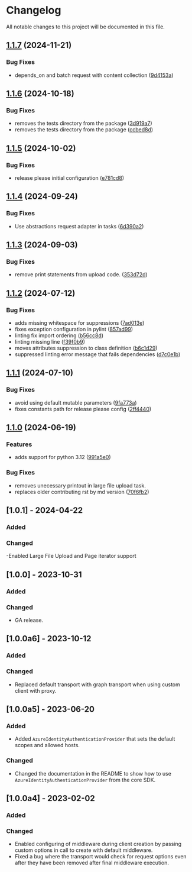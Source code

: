 # Changelog

All notable changes to this project will be documented in this file.

## [1.1.7](https://github.com/microsoftgraph/msgraph-sdk-python-core/compare/v1.1.6...v1.1.7) (2024-11-21)


### Bug Fixes

* depends_on and batch request with content collection ([9d4153a](https://github.com/microsoftgraph/msgraph-sdk-python-core/commit/9d4153a1b0ce29ed0213f81bb4bd3191125304e5))

## [1.1.6](https://github.com/microsoftgraph/msgraph-sdk-python-core/compare/v1.1.5...v1.1.6) (2024-10-18)


### Bug Fixes

* removes the tests directory from the package ([3d919a7](https://github.com/microsoftgraph/msgraph-sdk-python-core/commit/3d919a7f88c82bcebcbe093d9606906b56e0b416))
* removes the tests directory from the package ([ccbed8d](https://github.com/microsoftgraph/msgraph-sdk-python-core/commit/ccbed8df3a9d9165b81f2f8af80282eeb2814907))

## [1.1.5](https://github.com/microsoftgraph/msgraph-sdk-python-core/compare/v1.1.4...v1.1.5) (2024-10-02)


### Bug Fixes

* release please initial configuration ([e781cd8](https://github.com/microsoftgraph/msgraph-sdk-python-core/commit/e781cd81156622b59a5b3c48fdf70995379d08a0))

## [1.1.4](https://github.com/microsoftgraph/msgraph-sdk-python-core/compare/v1.1.3...v1.1.4) (2024-09-24)


### Bug Fixes

* Use abstractions request adapter in tasks ([6d390a2](https://github.com/microsoftgraph/msgraph-sdk-python-core/commit/6d390a2a5dea74d137f907cabf8b520100c5b1a8))

## [1.1.3](https://github.com/microsoftgraph/msgraph-sdk-python-core/compare/v1.1.2...v1.1.3) (2024-09-03)


### Bug Fixes

* remove print statements from upload code. ([353d72d](https://github.com/microsoftgraph/msgraph-sdk-python-core/commit/353d72da513e0c5b809d31a8d921de0a0bde10be))

## [1.1.2](https://github.com/microsoftgraph/msgraph-sdk-python-core/compare/v1.1.1...v1.1.2) (2024-07-12)


### Bug Fixes

* adds missing whitespace for suppressions ([7ad013e](https://github.com/microsoftgraph/msgraph-sdk-python-core/commit/7ad013e52190ab607dfe82c86ae68c87e7abe4cc))
* fixes exception configuration in pylint ([857ad99](https://github.com/microsoftgraph/msgraph-sdk-python-core/commit/857ad9950a0200dbe69d4b96052725624fbe8833))
* linting fix import ordering ([b56cc8d](https://github.com/microsoftgraph/msgraph-sdk-python-core/commit/b56cc8d11221166fbd4c8002dfdf9eb027968b5e))
* linting missing line ([f39f0b9](https://github.com/microsoftgraph/msgraph-sdk-python-core/commit/f39f0b9b68f94b91c6b179f5f65db960922ecc77))
* moves attributes suppression to class definition ([b6c1d29](https://github.com/microsoftgraph/msgraph-sdk-python-core/commit/b6c1d29777829aedf50cadf994e9b8ea68d8ed4a))
* suppressed linting error message that fails dependencies ([d7c0e1b](https://github.com/microsoftgraph/msgraph-sdk-python-core/commit/d7c0e1b901ffb0970eb6b94dd623dda41995a772))

## [1.1.1](https://github.com/microsoftgraph/msgraph-sdk-python-core/compare/v1.1.0...v1.1.1) (2024-07-10)


### Bug Fixes

* avoid using default mutable parameters ([9fa773a](https://github.com/microsoftgraph/msgraph-sdk-python-core/commit/9fa773a7ca92f916a6eb593f033322d5a1918a10))
* fixes constants path for release please config ([2ff4440](https://github.com/microsoftgraph/msgraph-sdk-python-core/commit/2ff4440a18347feb173a40010ab4d9910717c6b6))

## [1.1.0](https://github.com/microsoftgraph/msgraph-sdk-python-core/compare/v1.0.1...v1.1.0) (2024-06-19)


### Features

* adds support for python 3.12 ([991a5e0](https://github.com/microsoftgraph/msgraph-sdk-python-core/commit/991a5e0bc2ea4db108a127a1d079967b97ae1280))


### Bug Fixes

* removes unecessary printout in large file upload task.
* replaces older contributing rst by md version ([70f6fb2](https://github.com/microsoftgraph/msgraph-sdk-python-core/commit/70f6fb25e612b7d01abba27c6c43ca43f166dcbf))

## [1.0.1] - 2024-04-22

### Added

### Changed

 -Enabled Large File Upload and Page iterator support

## [1.0.0] - 2023-10-31

### Added

### Changed

- GA release.

## [1.0.0a6] - 2023-10-12

### Added

### Changed

- Replaced default transport with graph transport when using custom client with proxy.

## [1.0.0a5] - 2023-06-20

### Added

- Added `AzureIdentityAuthenticationProvider` that sets the default scopes and allowed hosts.

### Changed

- Changed the documentation in the README to show how to use `AzureIdentityAuthenticationProvider` from the core SDK.

## [1.0.0a4] - 2023-02-02

### Added

### Changed

- Enabled configuring of middleware during client creation by passing custom options in call to create with default middleware.
- Fixed a bug where the transport would check for request options even after they have been removed after final middleware execution.
